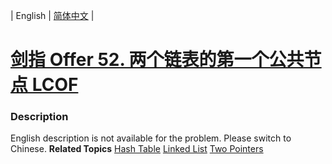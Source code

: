 | English | [简体中文](README.md) |

# [剑指 Offer 52. 两个链表的第一个公共节点  LCOF](https://leetcode-cn.com/problems/liang-ge-lian-biao-de-di-yi-ge-gong-gong-jie-dian-lcof)
 ### Description
English description is not available for the problem. Please switch to Chinese.
**Related Topics**  [Hash Table](https://leetcode-cn.com/tag/hash-table) [Linked List](https://leetcode-cn.com/tag/linked-list) [Two Pointers](https://leetcode-cn.com/tag/two-pointers) 